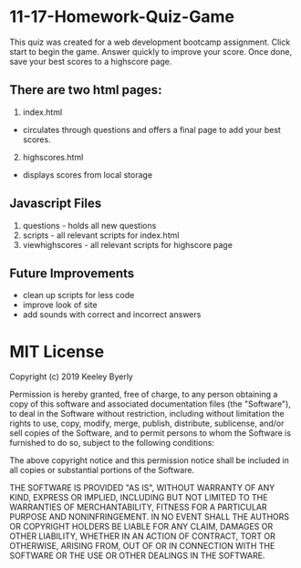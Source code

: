 # 11-17-Homework-Quiz-Game
This quiz was created for a web development bootcamp assignment. Click start to begin the game. Answer quickly to improve your score. Once done, save your best scores to a highscore page. 

## There are two html pages:
1. index.html 
+ circulates through questions and offers a final page to add your best scores. 
2. highscores.html
+ displays scores from local storage

## Javascript Files
1. questions - holds all new questions
2. scripts - all relevant scripts for index.html
3. viewhighscores - all relevant scripts for highscore page

## Future Improvements
* clean up scripts for less code
* improve look of site
* add sounds with correct and incorrect answers

# MIT License

Copyright (c) 2019 Keeley Byerly

Permission is hereby granted, free of charge, to any person obtaining a copy
of this software and associated documentation files (the "Software"), to deal
in the Software without restriction, including without limitation the rights
to use, copy, modify, merge, publish, distribute, sublicense, and/or sell
copies of the Software, and to permit persons to whom the Software is
furnished to do so, subject to the following conditions:

The above copyright notice and this permission notice shall be included in all
copies or substantial portions of the Software.

THE SOFTWARE IS PROVIDED "AS IS", WITHOUT WARRANTY OF ANY KIND, EXPRESS OR
IMPLIED, INCLUDING BUT NOT LIMITED TO THE WARRANTIES OF MERCHANTABILITY,
FITNESS FOR A PARTICULAR PURPOSE AND NONINFRINGEMENT. IN NO EVENT SHALL THE
AUTHORS OR COPYRIGHT HOLDERS BE LIABLE FOR ANY CLAIM, DAMAGES OR OTHER
LIABILITY, WHETHER IN AN ACTION OF CONTRACT, TORT OR OTHERWISE, ARISING FROM,
OUT OF OR IN CONNECTION WITH THE SOFTWARE OR THE USE OR OTHER DEALINGS IN THE
SOFTWARE.

